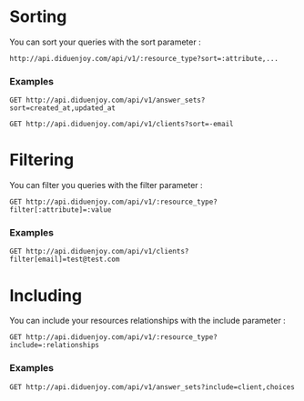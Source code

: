 # Sorting

You can sort your queries with the sort parameter :

```
http://api.diduenjoy.com/api/v1/:resource_type?sort=:attribute,...
```

### Examples

`GET http://api.diduenjoy.com/api/v1/answer_sets?sort=created_at,updated_at`

`GET http://api.diduenjoy.com/api/v1/clients?sort=-email`

# Filtering

You can filter you queries with the filter parameter :

```
GET http://api.diduenjoy.com/api/v1/:resource_type?filter[:attribute]=:value
```

### Examples

`GET http://api.diduenjoy.com/api/v1/clients?filter[email]=test@test.com`

# Including

You can include your resources relationships with the include parameter :

```
GET http://api.diduenjoy.com/api/v1/:resource_type?include=:relationships
```

### Examples

`GET http://api.diduenjoy.com/api/v1/answer_sets?include=client,choices`
